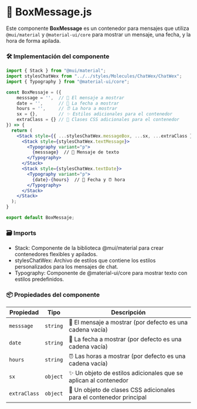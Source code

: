 # 📨 BoxMessage.js

Este componente **BoxMessage** es un contenedor para mensajes que utiliza `@mui/material` y `@material-ui/core` para mostrar un mensaje, una fecha, y la hora de forma apilada.

### 🛠️ Implementación del componente

```jsx
import { Stack } from "@mui/material";
import stylesChatWex from "../../styles/Molecules/ChatWex/ChatWex";
import { Typography } from "@material-ui/core";

const BoxMessaje = ({
    messsage = '',  // 📝 El mensaje a mostrar
    date = '',      // 📅 La fecha a mostrar
    hours = '',     // ⏰ La hora a mostrar
    sx = {},        // ✨ Estilos adicionales para el contenedor
    extraClass = {} // 🎨 Clases CSS adicionales para el contenedor
}) => {
  return (
    <Stack style={{ ...stylesChatWex.messageBox, ...sx, ...extraClass }}>
      <Stack style={stylesChatWex.textMessage}>
        <Typography variant="p">
          {messsage}  // 📝 Mensaje de texto
        </Typography>
      </Stack>
      <Stack style={stylesChatWex.textDate}>
        <Typography variant="p">
          {date}-{hours}  // 📅 Fecha y ⏰ hora
        </Typography>
      </Stack>
    </Stack>    
  );
}

export default BoxMessaje;
```

### 🗃️ Imports

- Stack: Componente de la biblioteca @mui/material para crear contenedores flexibles y apilados.
- stylesChatWex: Archivo de estilos que contiene los estilos personalizados para los mensajes de chat.
- Typography: Componente de @material-ui/core para mostrar texto con estilos predefinidos.

### 📦 Propiedades del componente

| Propiedad     | Tipo       | Descripción                                                          |
| ------------- | ---------- | -------------------------------------------------------------------- |
| `messsage`    | `string`   | 📝 El mensaje a mostrar (por defecto es una cadena vacía)             |
| `date`        | `string`   | 📅 La fecha a mostrar (por defecto es una cadena vacía)               |
| `hours`       | `string`   | ⏰ Las horas a mostrar (por defecto es una cadena vacía)              |
| `sx`          | `object`   | ✨ Un objeto de estilos adicionales que se aplican al contenedor      |
| `extraClass`  | `object`   | 🎨 Un objeto de clases CSS adicionales para el contenedor principal   |
